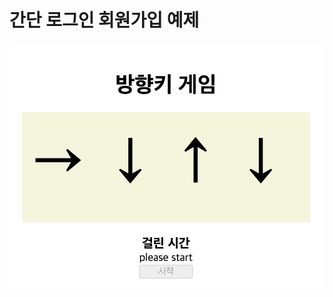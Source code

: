 # 간단 로그인 회원가입 예제
<p align="center">
  <img src="https://github.com/PinguLee/Arrow-Game/blob/main/img/main.png"/>
</p>
